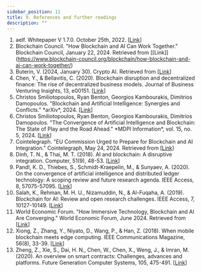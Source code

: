 ```yaml
---
sidebar_position: 11
title: 9. References and further readings
description: ""
---
```

1. aelf. Whitepaper V 1.7.0. October 25th, 2022. [[Link](https://docs.aelf.com/pdf/aelf_whitepaper_v1.7_en.pdf)]
2. Blockchain Council. "How Blockchain and AI Can Work Together." Blockchain Council, January 22, 2024. Retrieved from [\[Link]](https://www.blockchain-council.org/blockchain/how-blockchain-and-ai-can-work-together/)
3. Buterin, V. (2024, January 30). Crypto AI. Retrieved from [[Link](https://vitalik.eth.limo/general/2024/01/30/cryptoai.html)] 
4. Chen, Y., & Bellavitis, C. (2020). Blockchain disruption and decentralized finance: The rise of decentralized business models. Journal of Business Venturing Insights, 13, e00151. [[Link](https://doi.org/10.1016/j.jbvi.2019.e00151)] 
5. Christos Smiliotopoulos, Ryan Benton, Georgios Kambourakis, Dimitrios Damopoulos. "Blockchain and Artificial Intelligence: Synergies and Conflicts." \*arXiv\*, 2024. [[Link](https://ar5iv.labs.arxiv.org/html/2405.13462)] 
6. Christos Smiliotopoulos, Ryan Benton, Georgios Kambourakis, Dimitrios Damopoulos. "The Convergence of Artificial Intelligence and Blockchain: The State of Play and the Road Ahead." \*MDPI Information\*, vol. 15, no. 5, 2024. [[Link](https://www.mdpi.com/2078-2489/15/5/268)]
7. Cointelegraph. "EU Commission Urged to Prepare for Blockchain and AI Integration." Cointelegraph, May 24, 2024. Retrieved from [[Link](https://cointelegraph.com/news/eu-blockchain-ai-convergence-eubof-report)]
8. Dinh, T. N., & Thai, M. T. (2018). AI and blockchain: A disruptive integration. Computer, 51(9), 48-53. [[Link](https://doi.org/10.1109/MC.2018.3620971)]
9. Pandl, K. D., Thiebes, S., Schmidt-Kraepelin, M., & Sunyaev, A. (2020). On the convergence of artificial intelligence and distributed ledger technology: A scoping review and future research agenda. IEEE Access, 8, 57075-57095. [[Link](https://doi.org/10.1109/ACCESS.2020.2981447)]
10. Salah, K., Rehman, M. H. U., Nizamuddin, N., & Al-Fuqaha, A. (2019). Blockchain for AI: Review and open research challenges. IEEE Access, 7, 10127-10149. [[Link](https://doi.org/10.1109/ACCESS.2018.2890507)]
11. World Economic Forum. "How Immersive Technology, Blockchain and AI Are Converging." World Economic Forum, June 2024. Retrieved from [[Link](https://www.weforum.org/agenda/2024/06/the-technology-trio-of-immersive-technology-blockchain-and-ai-are-converging-and-reshaping-our-world/)] 
12. Xiong, Z., Zhang, Y., Niyato, D., Wang, P., & Han, Z. (2018). When mobile blockchain meets edge computing. IEEE Communications Magazine, 56(8), 33-39. [[Link](https://doi.org/10.1109/MCOM.2018.1701095)]
13. Zheng, Z., Xie, S., Dai, H. N., Chen, W., Chen, X., Weng, J., & Imran, M. (2020). An overview on smart contracts: Challenges, advances and platforms. Future Generation Computer Systems, 105, 475-491. [[Link](https://doi.org/10.1016/j.future.2019.12.019)]
